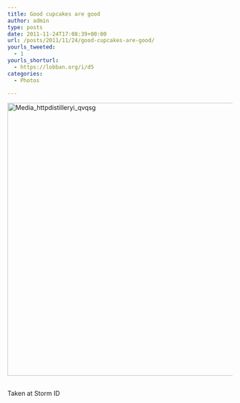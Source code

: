 ```yaml
---
title: Good cupcakes are good
author: admin
type: posts
date: 2011-11-24T17:08:39+00:00
url: /posts/2011/11/24/good-cupcakes-are-good/
yourls_tweeted:
  - 1
yourls_shorturl:
  - https://lobban.org/i/d5
categories:
  - Photos

---
```

<div class='posterous_autopost'>
  <a href="http://instagr.am/p/VmgNv/"></p> 
  
  <div class='p_embed p_image_embed'>
    <a href="http://getfile0.posterous.com/getfile/files.posterous.com/nonimage/yrFzHBzDhIwvqkDeEzdbyppbmuhAbnGuHsfJatwtHGqBimrqjbsItcmyjxbh/media_httpdistilleryi_qvqsG.jpg.scaled1000.jpg"><img alt="Media_httpdistilleryi_qvqsg" height="612" src="https://getfile0.posterous.com/getfile/files.posterous.com/nonimage/yrFzHBzDhIwvqkDeEzdbyppbmuhAbnGuHsfJatwtHGqBimrqjbsItcmyjxbh/media_httpdistilleryi_qvqsG.jpg.scaled1000.jpg" width="612" /></a>
  </div>
  
  <p>
    </a><br />Taken at Storm ID</div>